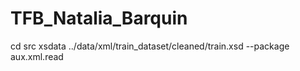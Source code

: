 # TFB_Natalia_Barquin

cd src
xsdata ../data/xml/train_dataset/cleaned/train.xsd --package aux.xml.read
